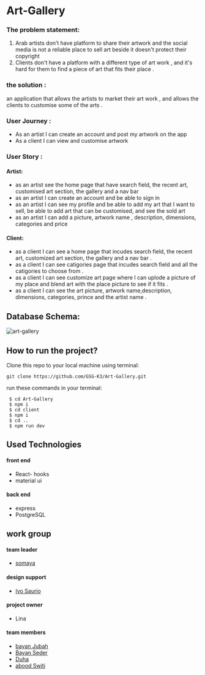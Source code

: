 # Art-Gallery
### The problem statement:
1) Arab artists don’t have platform to share their artwork and the social media is not a reliable place to sell art beside it doesn't protect their copyright 
2) Clients don't have a platform with a different type of art work , and it's hard for them to find a piece of art that fits their place .
### the solution :
an application that allows the artists to market their art work , and allows the clients to customise some of the arts .


### User Journey : 
- As an artist I can create an account and post my artwork on the app
- As a client I can view and customise artwork

### User Story : 
#### Artist:
- as an artist see the home page that have search field, the recent art, customised art section, the gallery and a nav bar
- as an artist I can create an account and be able to sign in
- as an artist I can see my profile and be able to add my art that I want to sell, be able to add art that can be customised, and see the sold art
- as an artist I can add a picture, artwork name , description, dimensions, categories and price

#### Client:
- as a client I can see a home page that incudes search field, the recent art, customized art section, the gallery and a nav bar .
- as a client I can see catigories page that incudes search field and all the catigories to choose from .
- as a client I can see customize art page where I can uplode a picture of my place and blend art with the place picture to see if it fits .
- as a client I can see the art picture, artwork name,description, dimensions, categories, prince and the artist name .

## Database Schema:
![art-gallery](https://user-images.githubusercontent.com/56638980/86110464-44e35580-bace-11ea-8dd7-f177b03dc0fc.png)

## How to run the project?

Clone this repo to your local machine using terminal:

`git clone https://github.com/GSG-K3/Art-Gallery.git`

run these commands in your terminal:
```
 $ cd Art-Gallery
 $ npm i
 $ cd client
 $ npm i
 $ cd ..
 $ npm run dev
 ```
 ## Used Technologies
#### front end

 -  React- hooks 
 -  material ui 

#### back end 

 -  express
 -  PostgreSQL

## work group 
#### team leader 
- [somaya](https://github.com/someyaaltous)
#### design support 
- [Ivo Saurio](https://github.com/ivoriginal)
#### project owner
- Lina 
#### team members
- [bayan Jubah](https://github.com/bayan-404)
- [Bayan Seder](https://github.com/bayanseder)
- [Duha](https://github.com/Duha96)
- [abood Switi](https://github.com/aboodswiti)

